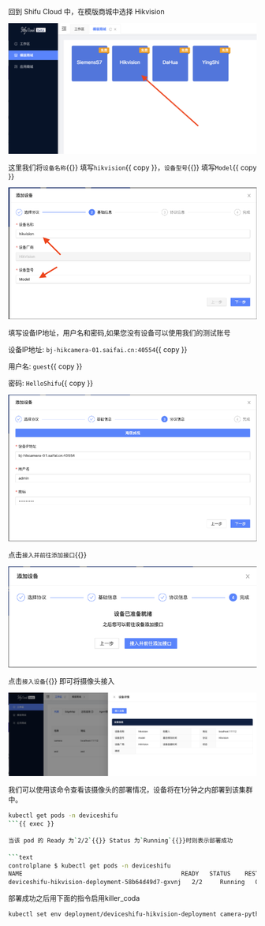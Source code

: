 回到 Shifu Cloud 中，在模版商城中选择 Hikvision

![choose hikvision](https://raw.githubusercontent.com/Edgenesis/killercoda-shifu-demo/main/images/chooseHikvision.png)

这里我们将`设备名称`{{}} 填写`hikvision`{{ copy }}，`设备型号`{{}} 填写`Model`{{ copy }}

![input device basic info](https://raw.githubusercontent.com/Edgenesis/killercoda-shifu-demo/main/images/inputDeviceBasicInfo.png)

填写设备IP地址，用户名和密码,如果您没有设备可以使用我们的测试账号

设备IP地址: `bj-hikcamera-01.saifai.cn:40554`{{ copy }}

用户名: `guest`{{ copy }}

密码: `HelloShifu`{{ copy }}

![input password](https://raw.githubusercontent.com/Edgenesis/killercoda-shifu-demo/main/images/inputPassword.png)

点击`接入并前往添加接口`{{}}

![ready](https://raw.githubusercontent.com/Edgenesis/killercoda-shifu-demo/main/images/ready.png)

点击`接入设备`{{}} 即可将摄像头接入

![interface Device](https://raw.githubusercontent.com/Edgenesis/killercoda-shifu-demo/main/images/interfaceDevice.png)

我们可以使用该命令查看该摄像头的部署情况，设备将在1分钟之内部署到该集群中。

```bash
kubectl get pods -n deviceshifu
```{{ exec }}

当该 pod 的 Ready 为`2/2`{{}} Status 为`Running`{{}}时则表示部署成功

```text
controlplane $ kubectl get pods -n deviceshifu
NAME                                             READY   STATUS    RESTARTS   AGE
deviceshifu-hikvision-deployment-58b64d49d7-gxvnj   2/2     Running   0          21s
```
部署成功之后用下面的指令启用killer_coda
```bash
kubectl set env deployment/deviceshifu-hikvision-deployment camera-python KILLER_CODA=true

```